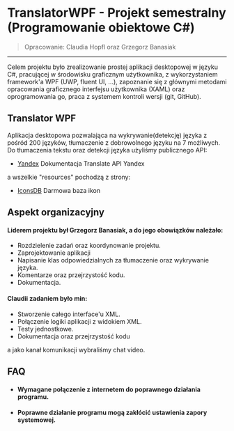 # TranslatorWPF -  Projekt semestralny (Programowanie obiektowe C#)

> Opracowanie: Claudia Hopfl oraz
> Grzegorz Banasiak
---

Celem projektu było zrealizowanie prostej aplikacji desktopowej w języku C#, pracującej w środowisku graficznym użytkownika, z wykorzystaniem framework'a WPF (UWP, fluent UI, ...), zapoznanie się z głównymi metodami opracowania graficznego interfejsu użytkownika (XAML) oraz oprogramowania go, praca z systemem kontroli wersji (git, GitHub).

## Translator WPF

Aplikacja desktopowa pozwalająca na wykrywanie(detekcję) języka z pośród 200 języków, tłumaczenie z dobrowolnego języku na 7 możliwych.
Do tłumaczenia tekstu oraz detekcji języka użyliśmy publicznego API:

* [Yandex](https://yandex.com/) Dokumentacja Translate API Yandex

a wszelkie "resources" pochodzą z strony:

* [IconsDB](https://www.iconsdb.com/) Darmowa baza ikon

## Aspekt organizacyjny

#### Liderem projektu był Grzegorz Banasiak, a do jego obowiązków należało: 

* Rozdzielenie zadań oraz koordynowanie projektu.
* Zaprojektowanie aplikacji 
* Napisanie klas odpowiedzialnych za tłumaczenie oraz wykrywanie języka. 
* Komentarze oraz przejrzystość kodu. 
* Dokumentacja.

#### Claudii zadaniem było min: 

* Stworzenie całego interface'u XML.
* Połączenie logiki aplikacji z widokiem XML.
* Testy jednostkowe.
* Dokumentacja oraz przejrzystość kodu

a jako kanał komunikacji wybraliśmy chat video.

## FAQ

* #### Wymagane połączenie z internetem do poprawnego działania programu.
* #### Poprawne działanie programu mogą zakłócić ustawienia zapory systemowej. 

